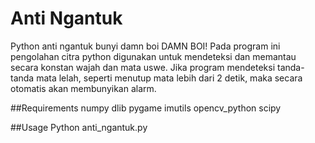 # Anti Ngantuk
Python anti ngantuk bunyi damn boi DAMN BOI!
Pada program ini pengolahan citra python digunakan untuk mendeteksi dan memantau secara konstan wajah dan mata uswe. Jika program mendeteksi tanda-tanda mata lelah, seperti menutup mata lebih dari 2 detik, maka secara otomatis akan membunyikan alarm.

##Requirements
 numpy
	dlib
	pygame
	imutils
	opencv_python
	scipy
 
##Usage
Python anti_ngantuk.py
